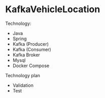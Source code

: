 # KafkaVehicleLocation


Technology:
- Java
- Spring 
- Kafka (Producer)
- Kafka (Consumer)
- Kafka Broker
- Mysql
- Docker Compose


Technology plan
- Validation
- Test

